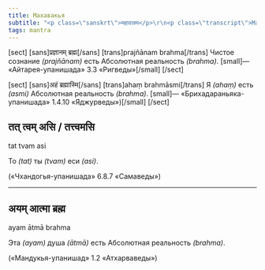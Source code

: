 ```yaml
---
title: Махавакья
subtitle: "<p class=\"sanskrt\">महावाक्य</p>\r\n<p class=\"transcript\">Mahāvākya</p>\r\nВеликие изречения упанишад"
tags: mantra
---
```


[sect]
[sans]प्रज्ञानम् ब्रह्म[/sans]
[trans]prajñānam brahma[/trans]
Чистое сознание _(prajñānam)_ есть Абсолютная реальность _(brahma)_.
[small]— «Айтарея-упанишада» 3.3 «Ригведы»[/small]
[/sect]

[sect]
[sans]अहं ब्रह्मास्मि[/sans]
[trans]ahaṃ brahmāsmi[/trans]
Я <i>(ahaṃ)</i> есть <i>(аsmi)</i> Абсолютная реальность <i>(brahma)</i>.
[small]— «Брихадараньяка-упанишада» 1.4.10 «Яджурведы»)[/small]
[/sect]

<h2 class="sanskrt" >तत् त्वम् असि / तत्त्वमसि</h2>
<p class="transcript" >tat tvam asi</p>
<p class="translation" >То <i>(tat)</i> ты <i>(tvam)</i> еси <i>(asi)</i>.</p>
(«Чхандогья-упанишада» 6.8.7 «Самаведы»)
<hr />
<h2 class="sanskrt" >अयम् आत्मा ब्रह्म</h2>
<p class="transcript" >ayam ātmā brahma</p>
<p class="translation" >Эта <i>(ayam)</i> душа <i>(ātmā)</i> есть Абсолютная реальность <i>(brahma)</i>.</p>
(«Мандукья-упанишад» 1.2 «Атхарваведы»)
